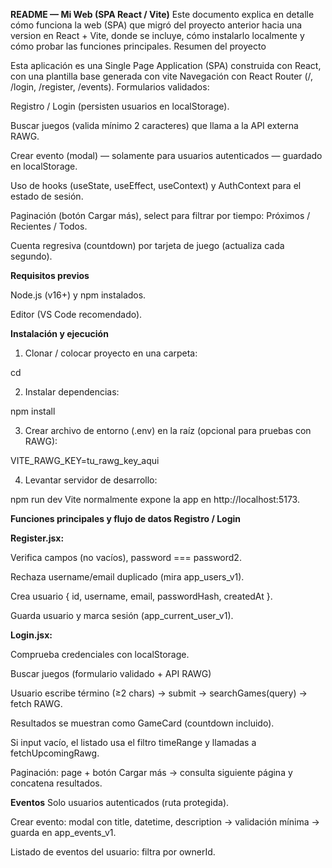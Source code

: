 **README — Mi Web (SPA React / Vite)**
Este documento explica en detalle cómo funciona la web (SPA) que migró del proyecto anterior hacia una version en React + Vite, donde se incluye,
cómo instalarlo localmente y cómo probar las funciones principales.
Resumen del proyecto

Esta aplicación es una Single Page Application (SPA) construida con React, con una plantilla base generada con vite
Navegación con React Router (/, /login, /register, /events).
Formularios validados:

Registro / Login (persisten usuarios en localStorage).

Buscar juegos (valida mínimo 2 caracteres) que llama a la API externa RAWG.

Crear evento (modal) — solamente para usuarios autenticados — guardado en localStorage.

Uso de hooks (useState, useEffect, useContext) y AuthContext para el estado de sesión.

Paginación (botón Cargar más), select para filtrar por tiempo: Próximos / Recientes / Todos.

Cuenta regresiva (countdown) por tarjeta de juego (actualiza cada segundo).

**Requisitos previos**

Node.js (v16+) y npm instalados.

Editor (VS Code recomendado).

**Instalación y ejecución**

1. Clonar / colocar proyecto en una carpeta:

cd <carpeta-del-proyecto>


2. Instalar dependencias:

npm install


3. Crear archivo de entorno (.env) en la raíz (opcional para pruebas con RAWG):

VITE_RAWG_KEY=tu_rawg_key_aqui


4. Levantar servidor de desarrollo:

npm run dev
Vite normalmente expone la app en http://localhost:5173.

**Funciones principales y flujo de datos
Registro / Login**

**Register.jsx:**

Verifica campos (no vacíos), password === password2.

Rechaza username/email duplicado (mira app_users_v1).

Crea usuario { id, username, email, passwordHash, createdAt }.

Guarda usuario y marca sesión (app_current_user_v1).

**Login.jsx:**

Comprueba credenciales con localStorage.

Buscar juegos (formulario validado + API RAWG)

Usuario escribe término (≥2 chars) → submit → searchGames(query) → fetch RAWG.

Resultados se muestran como GameCard (countdown incluido).

Si input vacío, el listado usa el filtro timeRange y llamadas a fetchUpcomingRawg.

Paginación: page + botón Cargar más -> consulta siguiente página y concatena resultados.

**Eventos**
Solo usuarios autenticados (ruta protegida).

Crear evento: modal con title, datetime, description → validación mínima → guarda en app_events_v1.

Listado de eventos del usuario: filtra por ownerId.
